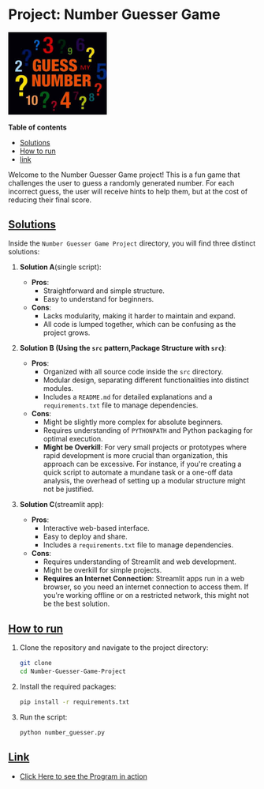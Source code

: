 # Project: Number Guesser Game

<img src="./images/image1.jpg" width=200>

**Table of contents**<a id='toc0_'></a>       
- [Solutions](#toc1_)
- [How to run](#toc2_)
- [link](#toc3_) 

Welcome to the Number Guesser Game project! This is a fun game that challenges the user to guess a randomly generated number. For each incorrect guess, the user will receive hints to help them, but at the cost of reducing their final score.
## <a id='toc1_'></a>[Solutions](#toc0_)
Inside the `Number Guesser Game Project` directory, you will find three distinct solutions:

1. **Solution A**(single script):
    - **Pros**:
        - Straightforward and simple structure.
        - Easy to understand for beginners.
    - **Cons**:
        - Lacks modularity, making it harder to maintain and expand.
        - All code is lumped together, which can be confusing as the project grows.

2. **Solution B (Using the `src` pattern,Package Structure with `src`)**:
    - **Pros**:
        - Organized with all source code inside the `src` directory.
        - Modular design, separating different functionalities into distinct modules.
        - Includes a `README.md` for detailed explanations and a `requirements.txt` file to manage dependencies.
    - **Cons**:
        - Might be slightly more complex for absolute beginners.
        - Requires understanding of `PYTHONPATH` and Python packaging for optimal execution.
        - **Might be Overkill**: For very small projects or prototypes where rapid development is more crucial than organization, this approach can be excessive. For instance, if you're creating a quick script to automate a mundane task or a one-off data analysis, the overhead of setting up a modular structure might not be justified.
3. **Solution C**(streamlit app):
    - **Pros**:
        - Interactive web-based interface.
        - Easy to deploy and share.
        - Includes a `requirements.txt` file to manage dependencies.
    - **Cons**:
        - Requires understanding of Streamlit and web development.
        - Might be overkill for simple projects.
        - **Requires an Internet Connection**: Streamlit apps run in a web browser, so you need an internet connection to access them. If you're working offline or on a restricted network, this might not be the best solution.

## <a id='toc2_'></a>[How to run](#toc0_)
1. Clone the repository and navigate to the project directory:
    ```bash
    git clone
    cd Number-Guesser-Game-Project
    ```
2. Install the required packages:
    ```bash 
    pip install -r requirements.txt
    ```
3. Run the script:
    ```bash
    python number_guesser.py
    ```



## <a id='toc3_'></a>[Link](#toc0_)
- [Click Here to see the Program in action](https://number-guesser-game-mohadese-nouri.streamlit.app/)
